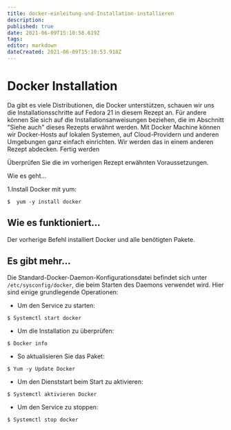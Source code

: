 ```yaml
---
title: docker-einleitung-und-Installation-installieren
description: 
published: true
date: 2021-06-09T15:10:58.619Z
tags: 
editor: markdown
dateCreated: 2021-06-09T15:10:53.918Z
---
```


# Docker Installation

Da gibt es viele Distributionen, die Docker unterstützen, schauen wir uns die Installationsschritte auf Fedora 21 in diesem Rezept an. Für andere können Sie sich auf die Installationsanweisungen beziehen, die im Abschnitt "Siehe auch" dieses Rezepts erwähnt werden. Mit Docker Machine können wir Docker-Hosts auf lokalen Systemen, auf Cloud-Providern und anderen Umgebungen ganz einfach einrichten. Wir werden das in einem anderen Rezept abdecken.
Fertig werden

Überprüfen Sie die im vorherigen Rezept erwähnten Voraussetzungen.

Wie es geht…

1.Install Docker mit yum:

`$  yum -y install docker`

## Wie es funktioniert...

Der vorherige Befehl installiert Docker und alle benötigten Pakete.

## Es gibt mehr…

Die Standard-Docker-Daemon-Konfigurationsdatei befindet sich unter `/etc/sysconfig/docker`, die beim Starten des Daemons verwendet wird. Hier sind einige grundlegende Operationen:

* Um den Service zu starten:

`$ Systemctl start docker`

* Um die Installation zu überprüfen:

`$ Docker info`

* So aktualisieren Sie das Paket:

`$ Yum -y Update Docker`

* Um den Dienststart beim Start zu aktivieren:

`$ Systemctl aktivieren Docker`

* Um den Service zu stoppen:

`$ Systemctl stop docker`
